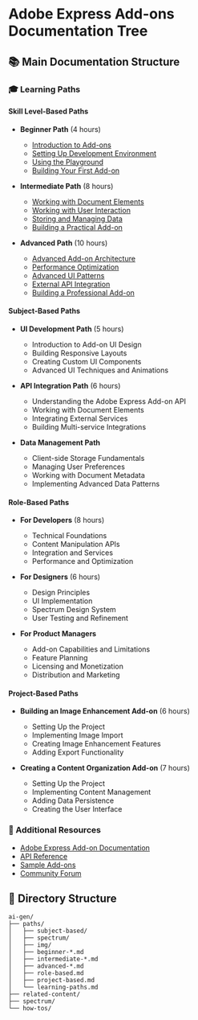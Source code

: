 # Adobe Express Add-ons Documentation Tree

## 📚 Main Documentation Structure

### 🎓 Learning Paths

#### Skill Level-Based Paths

- **Beginner Path** (4 hours)

  - [Introduction to Add-ons](paths/beginner-step1.md)
  - [Setting Up Development Environment](paths/beginner-step2.md)
  - [Using the Playground](paths/beginner-step3.md)
  - [Building Your First Add-on](paths/beginner-step4.md)

- **Intermediate Path** (8 hours)

  - [Working with Document Elements](paths/intermediate-step1.md)
  - [Working with User Interaction](paths/intermediate-step2.md)
  - [Storing and Managing Data](paths/intermediate-step3.md)
  - [Building a Practical Add-on](paths/intermediate-step4.md)

- **Advanced Path** (10 hours)
  - [Advanced Add-on Architecture](paths/advanced-step1.md)
  - [Performance Optimization](paths/advanced-step2.md)
  - [Advanced UI Patterns](paths/advanced-step3.md)
  - [External API Integration](paths/advanced-step4.md)
  - [Building a Professional Add-on](paths/advanced-step5.md)

#### Subject-Based Paths

- **UI Development Path** (5 hours)

  - Introduction to Add-on UI Design
  - Building Responsive Layouts
  - Creating Custom UI Components
  - Advanced UI Techniques and Animations

- **API Integration Path** (6 hours)

  - Understanding the Adobe Express Add-on API
  - Working with Document Elements
  - Integrating External Services
  - Building Multi-service Integrations

- **Data Management Path**
  - Client-side Storage Fundamentals
  - Managing User Preferences
  - Working with Document Metadata
  - Implementing Advanced Data Patterns

#### Role-Based Paths

- **For Developers** (8 hours)

  - Technical Foundations
  - Content Manipulation APIs
  - Integration and Services
  - Performance and Optimization

- **For Designers** (6 hours)

  - Design Principles
  - UI Implementation
  - Spectrum Design System
  - User Testing and Refinement

- **For Product Managers**
  - Add-on Capabilities and Limitations
  - Feature Planning
  - Licensing and Monetization
  - Distribution and Marketing

#### Project-Based Paths

- **Building an Image Enhancement Add-on** (6 hours)

  - Setting Up the Project
  - Implementing Image Import
  - Creating Image Enhancement Features
  - Adding Export Functionality

- **Creating a Content Organization Add-on** (7 hours)
  - Setting Up the Project
  - Implementing Content Management
  - Adding Data Persistence
  - Creating the User Interface

### 🔗 Additional Resources

- [Adobe Express Add-on Documentation](../guides/index.md)
- [API Reference](/references/addonsdk-reference.md)
- [Sample Add-ons](/samples/index.md)
- [Community Forum](https://experienceleaguecommunities.adobe.com/t5/express-add-ons-discussions/ct-p/express-add-ons-discussions)

## 📁 Directory Structure

```
ai-gen/
├── paths/
│   ├── subject-based/
│   ├── spectrum/
│   ├── img/
│   ├── beginner-*.md
│   ├── intermediate-*.md
│   ├── advanced-*.md
│   ├── role-based.md
│   ├── project-based.md
│   └── learning-paths.md
├── related-content/
├── spectrum/
└── how-tos/
```
